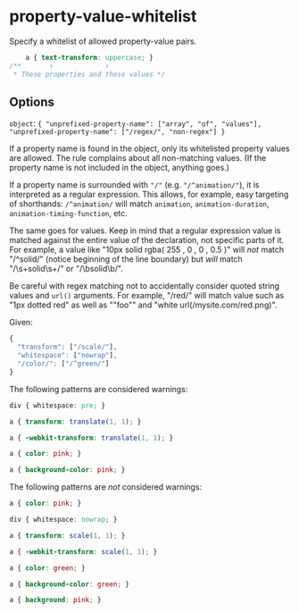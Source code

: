 # property-value-whitelist

Specify a whitelist of allowed property-value pairs.

```css
    a { text-transform: uppercase; }
/**       ↑             ↑
 * These properties and these values */
```

## Options

`object`: `{
  "unprefixed-property-name": ["array", "of", "values"],
  "unprefixed-property-name": ["/regex/", "non-regex"]
}`

If a property name is found in the object, only its whitelisted property values are allowed.
The rule complains about all non-matching values. (If the property name is not included in
the object, anything goes.)

If a property name is surrounded with `"/"` (e.g. `"/^animation/"`),
it is interpreted as a regular expression. This allows, for example,
easy targeting of shorthands: `/^animation/` will match `animation`,
`animation-duration`, `animation-timing-function`, etc.

The same goes for values. Keep in mind that a regular expression value
is matched against the entire value of the declaration, not specific parts of it.
For example, a value like "10px solid rgba( 255 , 0 , 0 , 0.5 )" will *not* match "/^solid/"
(notice beginning of the line boundary) but *will* match "/\\s+solid\\s+/" or "/\\bsolid\\b/".

Be careful with regex matching not to accidentally consider quoted string values and `url()` arguments.
For example, "/red/" will match value such as "1px dotted red" as well as "\"foo\""
and "white url(/mysite.com/red.png)".

Given:

```js
{
  "transform": ["/scale/"],
  "whitespace": ["nowrap"],
  "/color/": ["/^green/"]
}
```

The following patterns are considered warnings:

```css
div { whitespace: pre; }
```

```css
a { transform: translate(1, 1); }
```

```css
a { -webkit-transform: translate(1, 1); }
```

```css
a { color: pink; }
```

```css
a { background-color: pink; }
```

The following patterns are *not* considered warnings:

```css
a { color: pink; }
```

```css
div { whitespace: nowrap; }
```

```css
a { transform: scale(1, 1); }
```

```css
a { -webkit-transform: scale(1, 1); }
```

```css
a { color: green; }
```

```css
a { background-color: green; }
```

```css
a { background: pink; }
```
